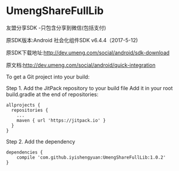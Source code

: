 # UmengShareFullLib
友盟分享SDK -只包含分享到微信(包括支付)

原SDK版本:Android 社会化组件SDK v6.4.4（2017-5-12)

原SDK下载地址:http://dev.umeng.com/social/android/sdk-download

原文档:http://dev.umeng.com/social/android/quick-integration

To get a Git project into your build:

Step 1. Add the JitPack repository to your build file Add it in your root build.gradle at the end of repositories:

    allprojects {
      repositories {
        ...
        maven { url 'https://jitpack.io' }
      }
    }

Step 2. Add the dependency

    dependencies {
        compile 'com.github.iyishengyuan:UmengShareFullLib:1.0.2'
    }
